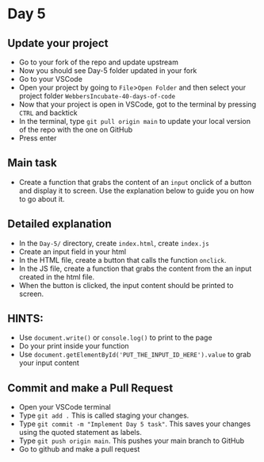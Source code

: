 # Day 5

## Update your project

- Go to your fork of the repo and update upstream
- Now you should see Day-5 folder updated in your fork
- Go to your VSCode
- Open your project by going to `File`>`Open Folder` and then select your project folder `WebbersIncubate-40-days-of-code`
- Now that your project is open in VSCode, got to the terminal by pressing `CTRL` and backtick
- In the terminal, type `git pull origin main` to update your local version of the repo with the one on GitHub
- Press enter

## Main task
- Create a function that grabs the content of an `input` onclick of a button and display it to screen. Use the explanation below to guide you on how to go about it.

## Detailed explanation
- In the `Day-5/` directory, create `index.html`, create `index.js`
- Create an input field in your html
- In the HTML file, create a button that calls the function `onclick`.
- In the JS file, create a function that grabs the content from the an input created in the html file.
- When the button is clicked, the input content should be printed to screen.

## HINTS: 
- Use `document.write()` or `console.log()` to print to the page
- Do your print inside your function
- Use `document.getElementById('PUT_THE_INPUT_ID_HERE').value` to grab your input content

## Commit and make a Pull Request
- Open your VSCode terminal
- Type `git add .` This is called staging your changes.
- Type `git commit -m "Implement Day 5 task"`. This saves your changes using the quoted statement as labels.
- Type `git push origin main`. This pushes your main branch to GitHub
- Go to github and make a pull request
